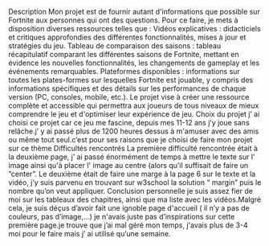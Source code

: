 Description
Mon projet est de fournir autant d'informations que possible sur Fortnite aux
personnes qui ont des questions. Pour ce faire, je mets à disposition diverses
ressources telles que :
Vidéos explicatives : didacticiels et critiques approfondies des différentes
fonctionnalités, mises à jour et stratégies du jeu.
Tableau de comparaison des saisons : tableau récapitulatif comparant les
différentes saisons de Fortnite, mettant en évidence les nouvelles fonctionnalités, les
changements de gameplay et les événements remarquables.
Plateformes disponibles : informations sur toutes les plates-formes sur lesquelles
Fortnite est jouable, y compris des informations spécifiques et des détails sur les
performances de chaque version (PC, consoles, mobile, etc.).
Le projet vise à créer une ressource complète et accessible qui permettra aux
joueurs de tous niveaux de mieux comprendre le jeu et d'optimiser leur expérience
de jeu.
Choix du projet
j’ ai choisi ce projet car ce jeu me fascine, depuis mes 11-12 ans j’y joue sans
relâche.j’ y ai passé plus de 1200 heures dessus à m'amuser avec des amis ou
même tout seul.c’est pour ses raisons que je choisi de faire mon projet sur ce thème
Difficultés rencontrés
La première difficulté rencontrée était à la deuxième page, j’ ai passé énormément
de temps à mettre le texte sur l' image ainsi qu'à placer l' image au centre (alors qu’il
suffisait de faire un ”center”.
Le deuxième était de faire une marge à la page 6 sur le texte et la vidéo, j’y suis
parvenu en trouvant sur w3school la solution “ margin” puis le nombre qu’on veut
appliquer.
Conclusion personnelle
je suis assez fier de moi sur les tableaux des chapitres, ainsi que ma liste avec les
vidéos.Malgré cela, je suis déçus d’avoir fait une ignoble page d'accueil ( il n’y a pas
de couleurs, pas d’image,...) je n'avais juste pas d’inspirations sur cette première
page.je trouve que j’ai mal géré mon temps, j'avais plus de 3-4 moi pour le faire mais
j’ ai utilisé qu’une semaine.
